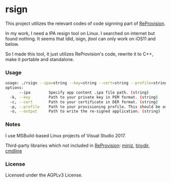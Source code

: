 # rsign

This project utilizes the relevant codes of code signning part of [ReProvision](https://github.com/Matchstic/ReProvision).

In my work, I need a IPA resign tool on Linux. I searched on internet but found nothing. It seems that ldid, isign, jtool can only work on iOS11 and below.

So I made this tool, it just utilizes ReProvision's code, rewrite it to C++, make it portable and standalone.

### Usage
```bash
usage: ./rsign --ipa=string --key=string --cert=string --profile=string --output=string [options] ... 
options:
      --ipa        Specify app content .ipa file path. (string)
  -k, --key        Path to your private key in PEM format. (string)
  -c, --cert       Path to your certificate in DER format. (string)
  -p, --profile    Path to your provisioning profile. This should be associated with your certificate. (string)
  -o, --output     Path to write the re-signed application. (string)
```

### Notes
I use MSBuild-based Linux projects of Visual Studio 2017.

Third-party libraries which not included in [ReProvision](https://github.com/Matchstic/ReProvision): [miniz](https://github.com/richgel999/miniz), [tinydir](https://github.com/cxong/tinydir), [cmdline](https://github.com/tanakh/cmdline)
### License

Licensed under the AGPLv3 License.
